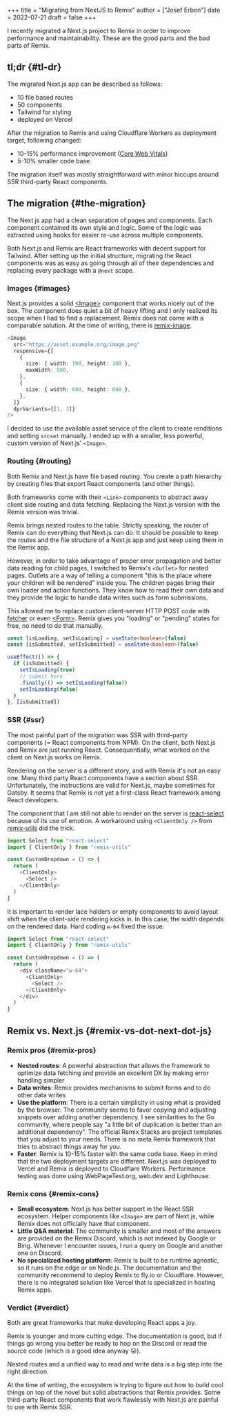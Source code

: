 +++
title = "Migrating from NextJS to Remix"
author = ["Josef Erben"]
date = 2022-07-21
draft = false
+++

I recently migrated a Next.js project to Remix in order to improve performance and maintainability. These are the good parts and the bad parts of Remix.

<!--more-->


## tl;dr {#tl-dr}

The migrated Next.js app can be described as follows:

-   10 file based routes
-   50 components
-   Tailwind for styling
-   deployed on Vercel

After the migration to Remix and using Cloudflare Workers as deployment target, following changed:

-   10-15% performance improvement ([Core Web Vitals](https://web.dev/vitals/))
-   5-10% smaller code base

The migration itself was mostly straightforward with minor hiccups around SSR third-party React components.


## The migration {#the-migration}

The Next.js app had a clean separation of pages and components. Each component contained its own style and logic. Some of the logic was extracted using hooks for easier re-use across multiple components.

Both Next.js and Remix are React frameworks with decent support for Tailwind. After setting up the initial structure, migrating the React components was as easy as going through all of their dependencies and replacing every package with a `@next` scope.


### Images {#images}

Next.js provides a solid [&lt;Image&gt;](https://nextjs.org/docs/api-reference/next/image) component that works nicely out of the box. The component does quiet a bit of heavy lifting and I only realized its scope when I had to find a replacement.
Remix does not come with a comparable solution. At the time of writing, there is [remix-image](https://github.com/Josh-McFarlin/remix-image).

```typescript
<Image
  src="https://asset.example.org/image.png"
  responsive={[
    {
      size: { width: 100, height: 100 },
      maxWidth: 500,
    },
    {
      size: { width: 600, height: 600 },
    },
  ]}
  dprVariants={[1, 3]}
/>
```

I decided to use the available asset service of the client to create renditions and setting `srcset` manually. I ended up with a smaller, less powerful, custom version of Next.js' `<Image>`.


### Routing {#routing}

Both Remix and Next.js have file based routing. You create a path hierarchy by creating files that export React components (and other things).

Both frameworks come with their `<Link>` components to abstract away client side routing and data fetching. Replacing the Next.js version with the Remix version was trivial.

Remix brings nested routes to the table. Strictly speaking, the router of Remix can do everything that Next.js can do. It should be possible to keep the routes and the file structure of a Next.js app and just keep using them in the Remix app.

However, in order to take advantage of proper error propagation and better data reading for child pages, I switched to Remix's `<Outlet>` for nested pages.
Outlets are a way of telling a component "this is the place where your children will be rendered" inside you.
The children pages bring their own loader and action functions. They know how to read their own data and they provide the logic to handle data writes such as form submissions.

This allowed me to replace custom client-server HTTP POST code with [fetcher](https://remix.run/docs/en/v1/api/remix#usefetcher) or even [&lt;Form&gt;](https://remix.run/docs/en/v1/api/remix#form). Remix gives you "loading" or "pending" states for free, no need to do that manually.

```typescript
const [isLoading, setIsLoading] = useState<boolean>(false)
const [isSubmitted, setIsSubmitted] = useState<boolean>(false)

useEffect(() => {
  if (isSubmitted) {
    setIsLoading(true)
    // submit here
    .finally(() => setIsLoading(false))
    setIsLoading(false)
  }
}, [isSubmitted])
```


### SSR {#ssr}

The most painful part of the migration was SSR with third-party components (= React components from NPM). On the client, both Next.js and Remix are just running React. Consequentially, what worked on the client on Next.js works on Remix.

Rendering on the server is a different story, and with Remix it's not an easy one. Many third party React components have a section about SSR. Unfortunately, the instructions are valid for Next.js, maybe sometimes for Gatsby. It seems that Remix is not yet a first-class React framework among React developers.

The component that I am still not able to render on the server is [react-select](https://react-select.com/) because of its use of emotion. A workaround using `<ClientOnly />` from [remix-utils](https://github.com/sergiodxa/remix-utils) did the trick.

```typescript
import Select from "react-select"
import { ClientOnly } from "remix-utils"

const CustomDropdown = () => {
  return (
    <ClientOnly>
      <Select />
    </ClientOnly>
  )
}
```

It is important to render lace holders or empty components to avoid layout shift when the client-side rendering kicks in. In this case, the width depends on the rendered data. Hard coding `w-64` fixed the issue.

```typescript
import Select from "react-select"
import { ClientOnly } from "remix-utils"

const CustomDropdown = () => {
  return (
    <div className="w-64">
      <ClientOnly>
        <Select />
      </ClientOnly>
    </div>
  )
}
```


## Remix vs. Next.js {#remix-vs-dot-next-dot-js}


### Remix pros {#remix-pros}

-   **Nested routes**: A powerful abstraction that allows the framework to optimize data fetching and provide an excellent DX by making error handling simpler
-   **Data writes**: Remix provides mechanisms to submit forms and to do other data writes
-   **Use the platform**: There is a certain simplicity in using what is provided by the browser. The community seems to favor copying and adjusting snippets over adding another dependency. I see similarities to the Go community, where people say "a little bit of duplication is better than an additional dependency".
    The official Remix Stacks are project templates that you adjust to your needs. There is no meta Remix framework that tries to abstract things away for you.
-   **Faster**: Remix is 10-15% faster with the same code base. Keep in mind that the two deployment targets are different. Next.js was deployed to Vercel and Remix is deployed to Cloudflare Workers. Performance testing was done using WebPageTest.org, web.dev and Lighthouse.


### Remix cons {#remix-cons}

-   **Small ecosystem**: Next.js has better support in the React SSR ecosystem. Helper components like `<Image>` are part of Next.js, while Remix does not officially have that component.
-   **Little Q&amp;A material**: The community is smaller and most of the answers are provided on the Remix Discord, which is not indexed by Google or Bing. Whenever I encounter issues, I run a query on Google and another one on Discord.
-   **No specialized hosting platform**: Remix is built to be runtime agnostic, so it runs on the edge or on Node.js. The documentation and the community recommend to deploy Remix to fly.io or Cloudflare.
    However, there is no integrated solution like Vercel that is specialized in hosting Remix apps.


### Verdict {#verdict}

Both are great frameworks that make developing React apps a joy.

Remix is younger and more cutting edge. The documentation is good, but if things go wrong you better be ready to hop on the Discord or read the source code (which is a good idea anyway 😛).

Nested routes and a unified way to read and write data is a big step into the right direction.

At the time of writing, the ecosystem is trying to figure out how to build cool things on top of the novel but solid abstractions that Remix provides. Some third-party React components that work flawlessly with Next.js are painful to use with Remix SSR.